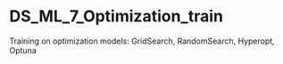 # DS_ML_7_Optimization_train
Training on optimization models: GridSearch, RandomSearch, Hyperopt, Optuna
